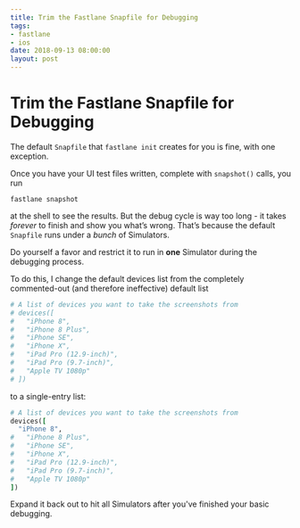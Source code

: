```yaml
---
title: Trim the Fastlane Snapfile for Debugging
tags:
- fastlane
- ios
date: 2018-09-13 08:00:00
layout: post
---
```

# Trim the Fastlane Snapfile for Debugging
The default `Snapfile` that `fastlane init` creates for you is fine, with one exception.

Once you have your UI test files written, complete with `snapshot()` calls, you run

`fastlane snapshot`

at the shell to see the results. But the debug cycle is way too long - it takes _forever_ to finish and show you what’s wrong. That’s because the default `Snapfile` runs under a _bunch_ of Simulators.

Do yourself a favor and restrict it to run in **one** Simulator during the debugging process.

To do this, I change the default devices list from the completely commented-out (and therefore ineffective) default list

```ruby
# A list of devices you want to take the screenshots from
# devices([
#   "iPhone 8",
#   "iPhone 8 Plus",
#   "iPhone SE",
#   "iPhone X",
#   "iPad Pro (12.9-inch)",
#   "iPad Pro (9.7-inch)",
#   "Apple TV 1080p"
# ])
```

to a single-entry list:

```ruby
# A list of devices you want to take the screenshots from
devices([
  "iPhone 8",
#   "iPhone 8 Plus",
#   "iPhone SE",
#   "iPhone X",
#   "iPad Pro (12.9-inch)",
#   "iPad Pro (9.7-inch)",
#   "Apple TV 1080p"
])
```

Expand it back out to hit all Simulators after you've finished your basic debugging.
